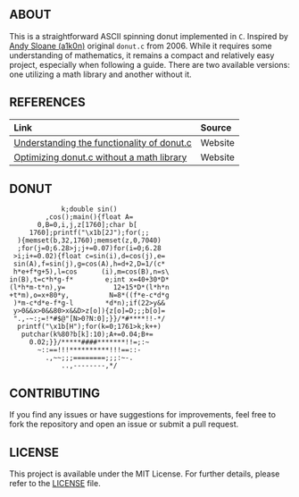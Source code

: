 ## ABOUT

This is a straightforward ASCII spinning donut implemented in `C`. Inspired by [Andy Sloane (a1k0n)](https://www.a1k0n.net/about.html) original `donut.c` from 2006. While it requires some understanding of mathematics, it remains a compact and relatively easy project, especially when following a guide. There are two available versions: one utilizing a math library and another without it.

## REFERENCES

| Link                                                                                                     | Source    |
| :------------------------------------------------------------------------------------------------------- | :-------- |
| [Understanding the functionality of donut.c](https://www.a1k0n.net/2011/07/20/donut-math.html)           | Website   |
| [Optimizing donut.c without a math library](https://www.a1k0n.net/2021/01/13/optimizing-donut.html)      | Website   |

## DONUT

```
             k;double sin()
         ,cos();main(){float A=
       0,B=0,i,j,z[1760];char b[
     1760];printf("\x1b[2J");for(;;
  ){memset(b,32,1760);memset(z,0,7040)
  ;for(j=0;6.28>j;j+=0.07)for(i=0;6.28
 >i;i+=0.02){float c=sin(i),d=cos(j),e=
 sin(A),f=sin(j),g=cos(A),h=d+2,D=1/(c*
 h*e+f*g+5),l=cos      (i),m=cos(B),n=s\
in(B),t=c*h*g-f*        e;int x=40+30*D*
(l*h*m-t*n),y=            12+15*D*(l*h*n
+t*m),o=x+80*y,          N=8*((f*e-c*d*g
 )*m-c*d*e-f*g-l        *d*n);if(22>y&&
 y>0&&x>0&&80>x&&D>z[o]){z[o]=D;;;b[o]=
 ".,-~:;=!*#$@"[N>0?N:0];}}/*#****!!-*/
  printf("\x1b[H");for(k=0;1761>k;k++)
   putchar(k%80?b[k]:10);A+=0.04;B+=
     0.02;}}/*****####*******!!=;:~
       ~::==!!!**********!!!==::-
         .,~~;;;========;;;:~-.
             ..,--------,*/
```

## CONTRIBUTING

If you find any issues or have suggestions for improvements, feel free to fork the repository and open an issue or submit a pull request.

## LICENSE

This project is available under the MIT License. For further details, please refer to the [LICENSE](https://github.com/jotavare/spinning-ascii-donut-c/blob/main/LICENSE) file.
